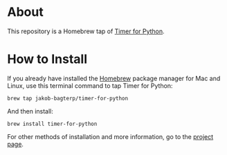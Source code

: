 # About
This repository is a Homebrew tap of [Timer for Python](https://github.com/jakob-bagterp/timer-for-python).

# How to Install
If you already have installed the [Homebrew](https://brew.sh) package manager for Mac and Linux, use this terminal command to tap Timer for Python:

```shell
brew tap jakob-bagterp/timer-for-python
```

And then install:

```shell
brew install timer-for-python
```

For other methods of installation and more information, go to the [project page]((https://github.com/jakob-bagterp/timer-for-python)).
